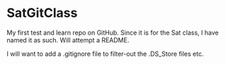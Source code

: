 # SatGitClass
My first test and learn repo on GitHub.  Since it is for the Sat class, I have named it as such.  Will attempt a README. 

I will want to add a .gitignore file to filter-out the .DS_Store files etc. 
